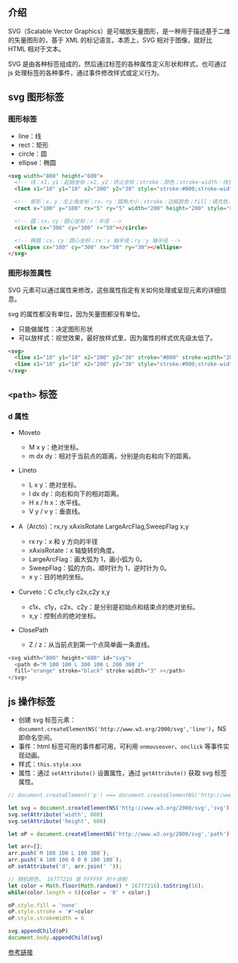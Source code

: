 ## 介绍

SVG（Scalable Vector Graphics）是可缩放矢量图形，是一种用于描述基于二维的矢量图形的，基于 XML 的标记语言。本质上，SVG 相对于图像，就好比 HTML 相对于文本。

SVG 是由各种标签组成的，然后通过标签的各种属性定义形状和样式，也可通过 js 处理标签的各种事件，通过事件修改样式或定义行为。

## svg 图形标签

### 图形标签

- line：线 
- rect：矩形
- circle：圆
- ellipse：椭圆

```html
<svg width="800" height="600">
  <!-- 线：x1，y1：起始坐标；x2，y2：终止坐标；stroke：颜色；stroke-width：线宽 -->
  <line x1="10" y1="10" x2="200" y2="30" style="stroke:#000;stroke-width:20"></line>

  <!-- 矩形：x，y：左上角坐标；rx，ry：圆角大小；stroke：边框颜色；fill：填充色，none 为空心 -->
  <rect x="100" y="100" rx="5" ry="5" width="200" height="200" style="stroke:red;stroke-width:20;fill:rgba(0,0,0,0);" onclick="this.style.stroke='black'"></rect>

  <!-- 圆：cx，cy：圆心坐标；r：半径 -->
  <circle cx="300" cy="300" r="50"></circle>

  <!-- 椭圆：cx，cy：圆心坐标；rx：x 轴半径；ry：y 轴半径 -->
  <ellipse cx="100" cy="300" rx="50" ry="30"></ellipse>
</svg>
```

### 图形标签属性

SVG 元素可以通过属性来修改，这些属性指定有关如何处理或呈现元素的详细信息。

svg 的属性都没有单位，因为矢量图都没有单位。

- 只能做属性：决定图形形状
- 可以放样式：视觉效果，最好放样式里，因为属性的样式优先级太低了。

```html
<svg>
  <line x1="10" y1="10" x2="200" y2="30" stroke="#000" stroke-width="20"></line>
  <line x1="10" y1="10" x2="200" y2="30" style="stroke:#000;stroke-width:20"></line>
</svg>
```

## `<path>` 标签

### d 属性

- Moveto
  - M x y：绝对坐标。
  - m dx dy：相对于当前点的距离，分别是向右和向下的距离。

- Lineto
  - L x y：绝对坐标。
  - l dx dy：向右和向下的相对距离。
  - H x / h x：水平线。
  - V y / v y：垂直线。

- A（Arcto）：rx,ry xAxisRotate LargeArcFlag,SweepFlag x,y
  - rx ry：x 和 y 方向的半径
  - xAxisRotate：x 轴旋转的角度。
  - LargeArcFlag：画大弧为 1，画小弧为 0。
  - SweepFlag：弧的方向，顺时针为 1，逆时针为 0。
  - x y：目的地的坐标。

- Curveto：C c1x,c1y c2x,c2y x,y
  - c1x、c1y，c2x、c2y：是分别是初始点和结束点的绝对坐标。
  - x,y：控制点的绝对坐标。

- ClosePath
  - Z / z：从当前点到第一个点简单画一条直线。

```js
<svg width="800" height="600" id="svg">
  <path d="M 100 100 L 300 100 L 200 300 z"
  fill="orange" stroke="black" stroke-width="3" ></path>
</svg>
```

## js 操作标签

- 创建 svg 标签元素：`document.createElementNS('http://www.w3.org/2000/svg','line')`，NS 即命名空间。
- 事件：html 标签可用的事件都可用，可利用 `onmouseover`、`onclick` 等事件实现动画。
- 样式：`this.style.xxx`
- 属性：通过 `setAttribute()` 设置属性，通过 `getAttribute()` 获取 svg 标签属性。

```js
// document.createElement('p') === document.createElementNS('http://www.w3.org/1999/xhtml','p')

let svg = document.createElementNS('http://www.w3.org/2000/svg','svg')
svg.setAttribute('width', 800)
svg.setAttribute('height', 600)

let oP = document.createElementNS('http://www.w3.org/2000/svg','path')

let arr=[];
arr.push(`M 100 100 L 100 300`);
arr.push(`A 100 100 0 0 0 100 100`);
oP.setAttribute('d', arr.join(' '));

// 随机颜色， 16777216 是 FFFFFF 的十进制
let color = Math.floor(Math.random() * 16777216).toString(16);
while(color.length < 6){color = '0' + color;}

oP.style.fill = 'none'
oP.style.stroke = '#'+color
oP.style.strokeWidth = 6

svg.appendChild(oP)
document.body.appendChild(svg)
```

[参考链接](https://developer.mozilla.org/zh-CN/docs/Web/SVG)
